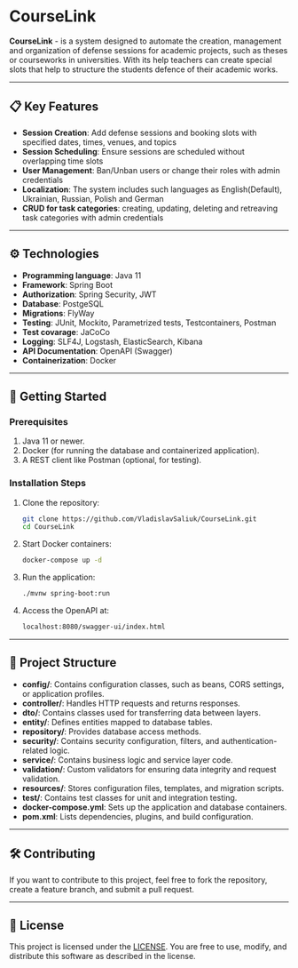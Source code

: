 # СourseLink 

**CourseLink** - is a system designed to automate the creation, management and organization of defense sessions for academic projects, such as theses or courseworks in universities. With its help teachers can create special slots that help to structure the students defence of their academic works.

---

## 📋 Key Features

- **Session Creation**: Add defense sessions and booking slots with specified dates, times, venues, and topics
- **Session Scheduling**: Ensure sessions are scheduled without overlapping time slots
- **User Management**: Ban/Unban users or change their roles with admin credentials
- **Localization**: The system includes such languages as English(Default), Ukrainian, Russian, Polish and German
- **CRUD for task categories**: creating, updating, deleting and retreaving task categories with admin credentials

--- 

## ⚙️ Technologies

- **Programming language**: Java 11
- **Framework**: Spring Boot
- **Authorization**: Spring Security, JWT
- **Database**: PostgeSQL
- **Migrations**: FlyWay
- **Testing**: JUnit, Mockito, Parametrized tests, Testcontainers, Postman
- **Test covarage**: JaCoCo
- **Logging**: SLF4J, Logstash, ElasticSearch, Kibana
- **API Documentation**: OpenAPI (Swagger)
- **Containerization**: Docker

---

## 🚀 Getting Started  

### Prerequisites  

1. Java 11 or newer.  
2. Docker (for running the database and containerized application).  
3. A REST client like Postman (optional, for testing).

### Installation Steps  

1. Clone the repository:  
   ```bash
   git clone https://github.com/VladislavSaliuk/CourseLink.git
   cd CourseLink
2. Start Docker containers:
   ```bash
   docker-compose up -d
3. Run the application:
   ```bash
   ./mvnw spring-boot:run
4. Access the OpenAPI at:
   ```bash
   localhost:8080/swagger-ui/index.html

---

## 📂 Project Structure

- **config/**: Contains configuration classes, such as beans, CORS settings, or application profiles.  
- **controller/**: Handles HTTP requests and returns responses.  
- **dto/**: Contains classes used for transferring data between layers.  
- **entity/**: Defines entities mapped to database tables.  
- **repository/**: Provides database access methods.
- **security/**: Contains security configuration, filters, and authentication-related logic.  
- **service/**: Contains business logic and service layer code.
- **validation/**: Custom validators for ensuring data integrity and request validation.  
- **resources/**: Stores configuration files, templates, and migration scripts.
- **test/**: Contains test classes for unit and integration testing.  
- **docker-compose.yml**: Sets up the application and database containers.  
- **pom.xml**: Lists dependencies, plugins, and build configuration.

--- 

## 🛠 Contributing

If you want to contribute to this project, feel free to fork the repository, create a feature branch, and submit a pull request.

---

## 📜 License

This project is licensed under the [LICENSE](./LICENSE). You are free to use, modify, and distribute this software as described in the license.

